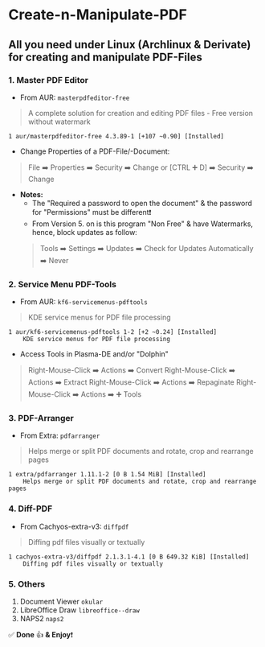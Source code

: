 # Create-n-Manipulate-PDF

## All you need under Linux (Archlinux & Derivate) for creating and manipulate PDF-Files

### 1. Master PDF Editor

* From AUR: `masterpdfeditor-free`

> A complete solution for creation and editing PDF files - Free version without watermark

```
1 aur/masterpdfeditor-free 4.3.89-1 [+107 ~0.90] [Installed]
```

* Change Properties of a PDF-File/-Document:

> File ➡️ Properties ➡️ Security ➡️ Change 
> or [CTRL ➕ D] ➡️ Security ➡️ Change

* **Notes:** 
    * The "Required a password to open the document" & the password for "Permissions" must be different❗️
    * From Version 5. on is this program "Non Free" & have Watermarks, hence, block updates as follow:
    > Tools ➡️ Settings ➡️ Updates ➡️ Check for Updates Automatically ➡️ Never
    
### 2. Service Menu PDF-Tools

* From AUR: `kf6-servicemenus-pdftools`

> KDE service menus for PDF file processing

```
1 aur/kf6-servicemenus-pdftools 1-2 [+2 ~0.24] [Installed]
    KDE service menus for PDF file processing
```

* Access Tools in Plasma-DE and/or "Dolphin"

> Right-Mouse-Click ➡️ Actions ➡️ Convert
> Right-Mouse-Click ➡️ Actions ➡️ Extract
> Right-Mouse-Click ➡️ Actions ➡️ Repaginate
> Right-Mouse-Click ➡️ Actions ➡️ ➕ Tools

### 3. PDF-Arranger

* From Extra: `pdfarranger`

> Helps merge or split PDF documents and rotate, crop and rearrange pages

```
1 extra/pdfarranger 1.11.1-2 [0 B 1.54 MiB] [Installed]
    Helps merge or split PDF documents and rotate, crop and rearrange pages
```

### 4. Diff-PDF

* From Cachyos-extra-v3: `diffpdf`

> Diffing pdf files visually or textually

```
1 cachyos-extra-v3/diffpdf 2.1.3.1-4.1 [0 B 649.32 KiB] [Installed]
    Diffing pdf files visually or textually
```

### 5. Others

1. Document Viewer `okular`
2. LibreOffice Draw `libreoffice--draw`
3. NAPS2 `naps2`


✅  **Done** 👍 **& Enjoy**❗️
